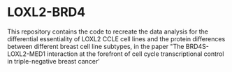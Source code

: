# LOXL2-BRD4
This repository contains the code to recreate the data analysis for the differential essentiality of LOXL2 CCLE cell lines and the protein differences between different breast cell line subtypes, in the paper "The BRD4S-LOXL2-MED1 interaction at the forefront of cell cycle transcriptional control in triple-negative breast cancer'
